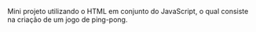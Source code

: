 Mini projeto utilizando o HTML em conjunto do JavaScript, o qual consiste na criação de um jogo de ping-pong.
